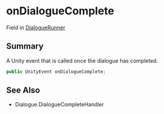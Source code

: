 # onDialogueComplete

Field in [DialogueRunner](/api/csharp/yarn.unity.dialoguerunner.md)

## Summary


A Unity event that is called once the dialogue has completed.


```csharp
public UnityEvent onDialogueComplete;
```

## See Also

* Dialogue.DialogueCompleteHandler

